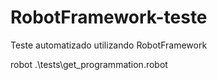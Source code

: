 # RobotFramework-teste
Teste automatizado utilizando RobotFramework

robot .\tests\get_programmation.robot
